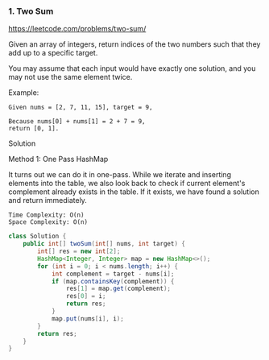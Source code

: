### 1. Two Sum

https://leetcode.com/problems/two-sum/

Given an array of integers, return indices of the two numbers such that they add up to a specific target.

You may assume that each input would have exactly one solution, and you may not use the same element twice.

Example:
```
Given nums = [2, 7, 11, 15], target = 9,

Because nums[0] + nums[1] = 2 + 7 = 9,
return [0, 1].
```

Solution

Method 1: One Pass HashMap

It turns out we can do it in one-pass. While we iterate and inserting elements into the table, we also look back to check if current element's complement already exists in the table. If it exists, we have found a solution and return immediately.

```
Time Complexity: O(n)
Space Complexity: O(n)
```
```java
class Solution {
    public int[] twoSum(int[] nums, int target) {
        int[] res = new int[2];
        HashMap<Integer, Integer> map = new HashMap<>();
        for (int i = 0; i < nums.length; i++) {
            int complement = target - nums[i];
            if (map.containsKey(complement)) {
                res[1] = map.get(complement);
                res[0] = i;
                return res;
            }
            map.put(nums[i], i);
        }
        return res;
    }
}
```
